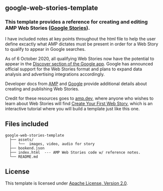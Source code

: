 ## google-web-stories-template

### This template provides a reference for creating and editing AMP Web Stories ([Google Stories](https://stories.google)). 

I have included notes at key points throughout the html file to help the user define excactly what AMP dictates must be present in order for a Web Story to qualify to appear in Google searches.

As of 6 October 2020, all qualifying Web Stories now have the potential to appear in the [Discover section of the Google app](https://blog.google/web-creators/web-stories-discover-search).
Google has announced official support for the Web Stories format and plans to expand data analysis and advertising integrations accordingly.

Developer docs from [AMP](https://amp.dev/documentation/guides-and-tutorials/?format=stories) and [Google](https://developers.google.com/search/docs/guides/enable-web-stories) provide additional details about creating and publishing Web Stories.

Credit for these resources goes to [amp.dev](https://amp.dev/documentation/components/amp-story/#metadata-guidelines), where anyone who wishes to learn about Web Stories will find [Create Your First Web Story](https://amp.dev/documentation/guides-and-tutorials/start/visual_story/?format=stories), which is an interactive tutorial where you will build a template just like this one.

## Files included

```text
google-web-stories-template
  ├── assets/
  │   └──  images, video, audio for story
  ├── bookend.json
  ├── index.html  --- AMP Web Stories code w/ reference notes.
  └── README.md
```

## License
This template is licensed under [Apache License, Version 2.0](https://github.com/ampproject/docs/blob/master/LICENSE).
